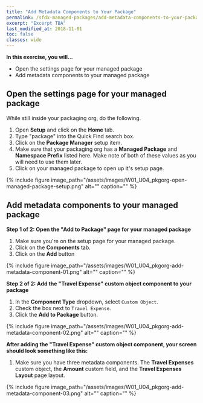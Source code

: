 ```yaml
---
title: "Add Metadata Components to Your Package"
permalink: /sfdx-managed-packages/add-metadata-components-to-your-package/
excerpt: "Excerpt TBA"
last_modified_at: 2018-11-01
toc: false
classes: wide
---
```


**In this exercise, you will...**

* Open the settings page for your managed package
* Add metadata components to your managed package


## Open the settings page for your managed package

While still inside your packaging org, do the following.

1. Open **Setup** and click on the **Home** tab.
2. Type "package" into the Quick Find search box.
3. Click on the **Package Manager** setup item.
4. Make sure that your packaging org has a **Managed Package** and **Namespace Prefix** listed here.  Make note of both of these values as you will need to use them later.
5. Click on your managed package to open up it's setup page.

{% include figure image_path="/assets/images/W01_U04_pkgorg-open-managed-package-setup.png" alt="" caption="" %}


## Add metadata components to your managed package

**Step 1 of 2: Open the "Add to Package" page for your managed package**

1. Make sure you're on the setup page for your managed package.
2. Click on the **Components** tab.
3. Click on the **Add** button

{% include figure image_path="/assets/images/W01_U04_pkgorg-add-metadata-component-01.png" alt="" caption="" %}

**Step 2 of 2: Add the "Travel Expense" custom object component to your package**

1. In the **Component Type** dropdown, select `Custom Object`.
2. Check the box next to `Travel Expense`.
3. Click the **Add to Package** button.

{% include figure image_path="/assets/images/W01_U04_pkgorg-add-metadata-component-02.png" alt="" caption="" %}

**After adding the "Travel Expense" custom object component, your screen should look something like this:**

1. Make sure you have three metadata components.  The **Travel Expenses** custom object, the **Amount** custom field, and the **Travel Expenses Layout** page layout.

{% include figure image_path="/assets/images/W01_U04_pkgorg-add-metadata-component-03.png" alt="" caption="" %}
